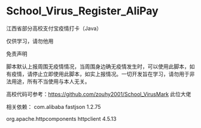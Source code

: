 # School_Virus_Register_AliPay
江西省部分高校支付宝疫情打卡（Java）

仅供学习，请勿他用

免责声明

脚本默认上报周围无疫情情况，当周围身边确无疫情发生时，可以使用此脚本，如有疫情，请停止立即使用此脚本，如实上报情况。一切开发旨在学习，请勿用于非法用途，所有不当使用与本人无关。


高校代码可参考：https://github.com/zouhy2001/School_VirusMark 此位大佬

相关依赖：
<dependency>
    <groupId>com.alibaba</groupId>
    <artifactId>fastjson</artifactId>
    <version>1.2.75</version>
</dependency>

<dependency>
    <groupId>org.apache.httpcomponents</groupId>
    <artifactId>httpclient</artifactId>
    <version>4.5.13</version>
</dependency>
